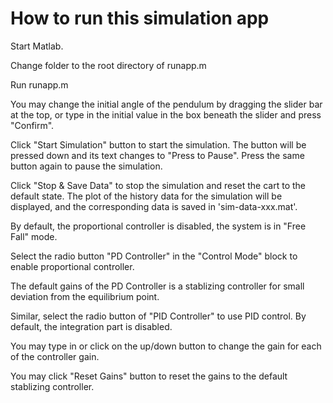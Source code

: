 # How to run this simulation app

Start Matlab.

Change folder to the root directory of runapp.m

Run runapp.m

You may change the initial angle of the pendulum by dragging the slider bar at the top, or type in the initial value in the box beneath the slider and press "Confirm".

Click "Start Simulation" button to start the simulation. The button will be pressed down
and its text changes to "Press to Pause".  Press the same button again to pause the simulation.

Click "Stop & Save Data" to stop the simulation and reset the cart to the default state. The plot of the history data for the simulation will be displayed, and the corresponding data is saved in 'sim-data-xxx.mat'.

By default, the proportional controller is disabled, the system is in "Free Fall" mode. 

Select the radio button "PD Controller" in the "Control Mode" block to enable proportional controller.

The default gains of the PD Controller is a stablizing controller for small deviation from the equilibrium point. 

Similar, select the radio button of "PID Controller" to use PID control. By default, the integration part is disabled.

You may type in or click on the up/down button to change the gain for each of the controller gain.

You may click "Reset Gains" button to reset the gains to the default stablizing controller. 